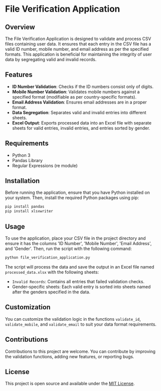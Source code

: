 # File Verification Application

## Overview
The File Verification Application is designed to validate and process CSV files containing user data. It ensures that each entry in the CSV file has a valid ID number, mobile number, and email address as per the specified formats. This application is beneficial for maintaining the integrity of user data by segregating valid and invalid records.

## Features

- **ID Number Validation**: Checks if the ID numbers consist only of digits.
- **Mobile Number Validation**: Validates mobile numbers against a specified format (modifiable as per country-specific formats).
- **Email Address Validation**: Ensures email addresses are in a proper format.
- **Data Segregation**: Separates valid and invalid entries into different sheets.
- **Excel Output**: Exports processed data into an Excel file with separate sheets for valid entries, invalid entries, and entries sorted by gender.

## Requirements

- Python 3
- Pandas Library
- Regular Expressions (re module)

## Installation

Before running the application, ensure that you have Python installed on your system. Then, install the required Python packages using pip:

```bash
pip install pandas
pip install xlsxwriter
```

## Usage

To use the application, place your CSV file in the project directory and ensure it has the columns 'ID Number', 'Mobile Number', 'Email Address', and 'Gender'. Then, run the script with the following command:

```bash
python file_verification_application.py
```

The script will process the data and save the output in an Excel file named `processed_data.xlsx` with the following sheets:

- `Invalid Records`: Contains all entries that failed validation checks.
- Gender-specific sheets: Each valid entry is sorted into sheets named after the genders specified in the data.

## Customization

You can customize the validation logic in the functions `validate_id`, `validate_mobile`, and `validate_email` to suit your data format requirements.

## Contributions

Contributions to this project are welcome. You can contribute by improving the validation functions, adding new features, or reporting bugs.

## License

This project is open source and available under the [MIT License](LICENSE.md).